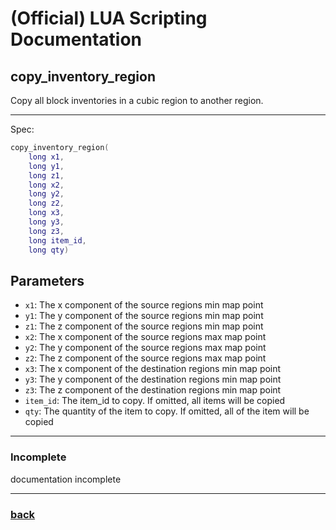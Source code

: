 
# (Official) LUA Scripting Documentation

## copy_inventory_region

Copy all block inventories in a cubic region to another region.

___

Spec:

```lua
copy_inventory_region(
	long x1,
	long y1,
	long z1,
	long x2,
	long y2,
	long z2,
	long x3,
	long y3,
	long z3,
	long item_id,
	long qty)
```

## Parameters

- `x1`: The x component of the source regions min map point
- `y1`: The y component of the source regions min map point
- `z1`: The z component of the source regions min map point
- `x2`: The x component of the source regions max map point
- `y2`: The y component of the source regions max map point
- `z2`: The z component of the source regions max map point
- `x3`: The x component of the destination regions min map point
- `y3`: The y component of the destination regions min map point
- `z3`: The z component of the destination regions min map point
- `item_id`: The item_id to copy. If omitted, all items will be copied
- `qty`: The quantity of the item to copy. If omitted, all of the item will be copied

___

### Incomplete

documentation incomplete

___

### [back](../inventory)
